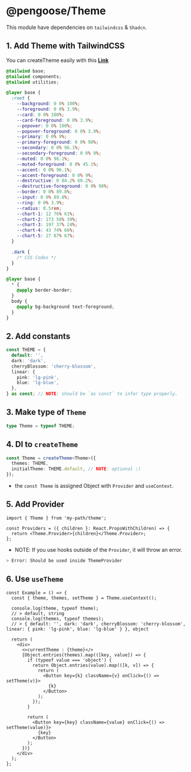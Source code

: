 # @pengoose/Theme

This module have dependencies on `tailwindcss` & `Shadcn`.

## 1. Add Theme with TailwindCSS

You can createTheme easily with this [**Link**](https://gradient.page/tools/shadcn-ui-theme-generator)

```css
@tailwind base;
@tailwind components;
@tailwind utilities;

@layer base {
  :root {
    --background: 0 0% 100%;
    --foreground: 0 0% 3.9%;
    --card: 0 0% 100%;
    --card-foreground: 0 0% 3.9%;
    --popover: 0 0% 100%;
    --popover-foreground: 0 0% 3.9%;
    --primary: 0 0% 9%;
    --primary-foreground: 0 0% 98%;
    --secondary: 0 0% 96.1%;
    --secondary-foreground: 0 0% 9%;
    --muted: 0 0% 96.1%;
    --muted-foreground: 0 0% 45.1%;
    --accent: 0 0% 96.1%;
    --accent-foreground: 0 0% 9%;
    --destructive: 0 84.2% 60.2%;
    --destructive-foreground: 0 0% 98%;
    --border: 0 0% 89.8%;
    --input: 0 0% 89.8%;
    --ring: 0 0% 3.9%;
    --radius: 0.5rem;
    --chart-1: 12 76% 61%;
    --chart-2: 173 58% 39%;
    --chart-3: 197 37% 24%;
    --chart-4: 43 74% 66%;
    --chart-5: 27 87% 67%;
  }

  .dark {
    /* CSS Codes */
  }
}

@layer base {
  * {
    @apply border-border;
  }
  body {
    @apply bg-background text-foreground;
  }
}
```

## 2. Add constants

```ts
const THEME = {
  default: '',
  dark: 'dark',
  cherryBlossom: 'cherry-blossom',
  linear: {
    pink: 'lg-pink',
    blue: 'lg-blue',
  },
} as const; // NOTE: should be `as const` to infer type properly.
```

## 3. Make type of `Theme`

```ts
type Theme = typeof THEME;
```

## 4. DI to `createTheme`

```ts
const Theme = createTheme<Theme>({
  themes: THEME,
  initialTheme: THEME.default, // NOTE: optional ;)
});
```

- the `const Theme` is assigned Object with `Provider` and `useContext`.

## 5. Add Provider

```tsx
import { Theme } from 'my-path/theme';

const Providers = ({ children }: React.PropsWithChildren) => {
  return <Theme.Provider>{children}</Theme.Provider>;
};
```

- NOTE: If you use hooks outside of the `Provider`, it will throw an error.

```bash
> Error: Should be used inside ThemeProvider
```

## 6. Use `useTheme`

```tsx
const Example = () => {
  const { theme, themes, setTheme } = Theme.useContext();

  console.log(theme, typeof theme);
  // > default, string
  console.log(themes, typeof themes);
  // > { default: '', dark: 'dark', cherryBlossom: 'cherry-blossom', linear: { pink: 'lg-pink', blue: 'lg-blue' } }, object

  return (
    <div>
      <>currentTheme : {theme}</>
      {Object.entries(themes).map(([key, value]) => {
        if (typeof value === 'object') {
          return Object.entries(value).map(([k, v]) => {
            return (
              <Button key={k} className={v} onClick={() => setTheme(v)}>
                {k}
              </Button>
            );
          });
        }

        return (
          <Button key={key} className={value} onClick={() => setTheme(value)}>
            {key}
          </Button>
        );
      })}
    </div>
  );
};
```
